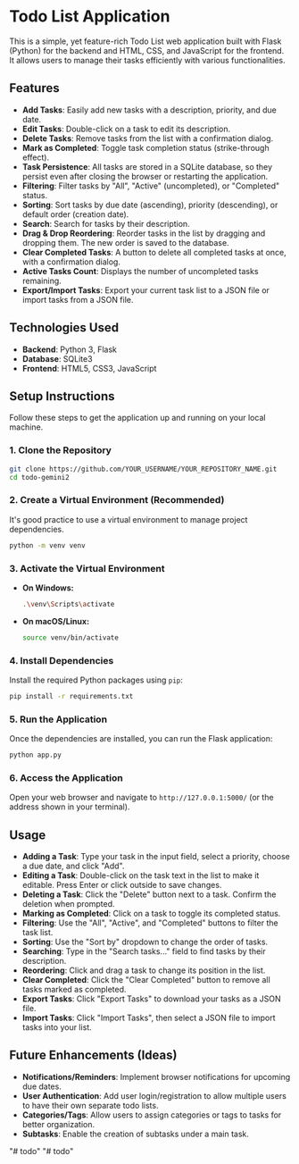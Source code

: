 # Todo List Application

This is a simple, yet feature-rich Todo List web application built with Flask (Python) for the backend and HTML, CSS, and JavaScript for the frontend. It allows users to manage their tasks efficiently with various functionalities.

## Features

-   **Add Tasks**: Easily add new tasks with a description, priority, and due date.
-   **Edit Tasks**: Double-click on a task to edit its description.
-   **Delete Tasks**: Remove tasks from the list with a confirmation dialog.
-   **Mark as Completed**: Toggle task completion status (strike-through effect).
-   **Task Persistence**: All tasks are stored in a SQLite database, so they persist even after closing the browser or restarting the application.
-   **Filtering**: Filter tasks by "All", "Active" (uncompleted), or "Completed" status.
-   **Sorting**: Sort tasks by due date (ascending), priority (descending), or default order (creation date).
-   **Search**: Search for tasks by their description.
-   **Drag & Drop Reordering**: Reorder tasks in the list by dragging and dropping them. The new order is saved to the database.
-   **Clear Completed Tasks**: A button to delete all completed tasks at once, with a confirmation dialog.
-   **Active Tasks Count**: Displays the number of uncompleted tasks remaining.
-   **Export/Import Tasks**: Export your current task list to a JSON file or import tasks from a JSON file.

## Technologies Used

-   **Backend**: Python 3, Flask
-   **Database**: SQLite3
-   **Frontend**: HTML5, CSS3, JavaScript

## Setup Instructions

Follow these steps to get the application up and running on your local machine.

### 1. Clone the Repository

```bash
git clone https://github.com/YOUR_USERNAME/YOUR_REPOSITORY_NAME.git
cd todo-gemini2
```

### 2. Create a Virtual Environment (Recommended)

It's good practice to use a virtual environment to manage project dependencies.

```bash
python -m venv venv
```

### 3. Activate the Virtual Environment

-   **On Windows:**
    ```bash
    .\venv\Scripts\activate
    ```
-   **On macOS/Linux:**
    ```bash
    source venv/bin/activate
    ```

### 4. Install Dependencies

Install the required Python packages using `pip`:

```bash
pip install -r requirements.txt
```

### 5. Run the Application

Once the dependencies are installed, you can run the Flask application:

```bash
python app.py
```

### 6. Access the Application

Open your web browser and navigate to `http://127.0.0.1:5000/` (or the address shown in your terminal).

## Usage

-   **Adding a Task**: Type your task in the input field, select a priority, choose a due date, and click "Add".
-   **Editing a Task**: Double-click on the task text in the list to make it editable. Press Enter or click outside to save changes.
-   **Deleting a Task**: Click the "Delete" button next to a task. Confirm the deletion when prompted.
-   **Marking as Completed**: Click on a task to toggle its completed status.
-   **Filtering**: Use the "All", "Active", and "Completed" buttons to filter the task list.
-   **Sorting**: Use the "Sort by" dropdown to change the order of tasks.
-   **Searching**: Type in the "Search tasks..." field to find tasks by their description.
-   **Reordering**: Click and drag a task to change its position in the list.
-   **Clear Completed**: Click the "Clear Completed" button to remove all tasks marked as completed.
-   **Export Tasks**: Click "Export Tasks" to download your tasks as a JSON file.
-   **Import Tasks**: Click "Import Tasks", then select a JSON file to import tasks into your list.

## Future Enhancements (Ideas)

-   **Notifications/Reminders**: Implement browser notifications for upcoming due dates.
-   **User Authentication**: Add user login/registration to allow multiple users to have their own separate todo lists.
-   **Categories/Tags**: Allow users to assign categories or tags to tasks for better organization.
-   **Subtasks**: Enable the creation of subtasks under a main task.

\"# todo\" 
"# todo" 
